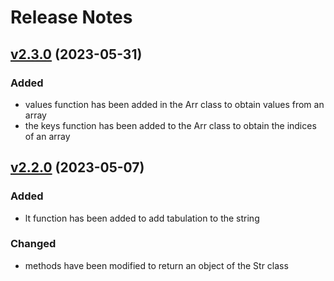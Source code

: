 # Release Notes

## [v2.3.0](https://github.com/Sleon4/Lion-Helpers/compare/v2.2.0...v2.3.0) (2023-05-31)

### Added
- values function has been added in the Arr class to obtain values from an array
- the keys function has been added to the Arr class to obtain the indices of an array

## [v2.2.0](https://github.com/Sleon4/Lion-Helpers/compare/v2.1.3...v2.2.0) (2023-05-07)

### Added
- lt function has been added to add tabulation to the string

### Changed
- methods have been modified to return an object of the Str class